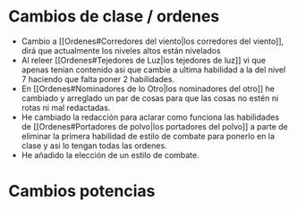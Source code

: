 # Cambios de clase / ordenes
- Cambio a [[Ordenes#Corredores del viento|los corredores del viento]], dirá que actualmente los niveles altos están nivelados
- Al releer [[Ordenes#Tejedores de Luz|los tejedores de luz]] vi que apenas tenían contenido asi que cambie a ultima habilidad a la del nivel 7 haciendo que falta poner 2 habilidades.
- En [[Ordenes#Nominadores de lo Otro|los nominadores del otro]] he cambiado y arreglado un par de cosas para que las cosas no estén ni rotas ni mal redactadas.
- He cambiado la redacción para aclarar como funciona las habilidades de [[Ordenes#Portadores de polvo|los portadores del polvo]] a parte de eliminar la primera habilidad de estilo de combate para ponerlo en la clase y asi lo tengan todas las ordenes.
- He añadido la elección de un estilo de combate.
# Cambios potencias
